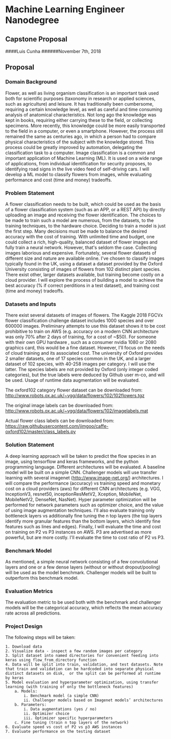 # Machine Learning Engineer Nanodegree

## Capstone Proposal

####Luis Cunha 
######November 7th, 2018


## Proposal


### Domain Background

Flower, as well as living organism classification is an important task used both for scientific purposes (taxonomy in research or applied sciences, such as agriculture) and leisure. It has traditionally been cumbersome, requiring a certain knowledge level, as well as careful and time consuming analysis of anatomical characteristics. Not long ago the knowledge was kept in books, requiring either carrying these to the field, or collecting specimens. More recently, this knowledge could be more easily transported to the field in a computer, or even a smartphone. However, the process still remained the same as centuries ago, in which a person had to compare physical characteristics of the subject with the knowledge stored. This process could be greatly improved by automation, delegating the classification task to a computer.  Image classification is a common and important application of Machine Learning (ML). It is used on a wide range of applications, from individual identification for security proposes, to identifying road signs in the live video feed of self-driving cars. I will develop a ML model to classify flowers from images, while evaluating performance  and cost (time and money) tradeoffs. 


### Problem Statement

A flower classification needs to be built, which could be used as the basis of a flower classification system (such as an APP, or a REST API) by directly uploading an image and receiving the flower identification. The choices to be made to train such a model are numerous, from the datasets, to the training techniques, to the hardware choice. Deciding to train a model is just the first step. Many decisions must be made to balance the desired accuracy with the cost of training. With unlimited time and budget, one could collect a rich, high-quality, balanced dataset of flower images and fully train a neural network. However, that's seldom the case. Collecting images laborious and expensive. Fortunately, several flower datasets of different size and nature are available online. I've chosen to classify images typically found in the UK, using a dataset a dataset provided by the Oxford University consisting of images of flowers from 102 distinct plant species. There exist other, larger datasets available, but training become costly on a cloud provider. I will explore the process of building a model to achieve the best accuracy (% if correct perditions in a test dataset), and training cost (time and money) tradeoffs. 

### Datasets and Inputs

There exist several datasets of images of flowers. The Kaggle 2018 FGCVx flower classification challenge dataset includes 1000 species and over 600000 images. Preliminary attempts to use this dataset shows it to be cost prohibitive to train on AWS (e.g. accuracy on a modern CNN architecture was only 70% after 2 days of training, for a cost of ~$50). For someone with their own GPU hardware , such as a consumer nvidia 1080 or 2080 graphics card, this would be a fine dataset. However, I'll focus on the needs of cloud training and its associated cost.  The university of Oxford provides 2 smaller datasets, one of 17 species common in the UK, and a larger dataset of 102 species, with 40-258 images per category. I will use the latter. The species labels are not provided by Oxford (only integer coded categories), but the true labels were deduced by Github user m-co, and will be used. Usage of runtime data augmentation will be evaluated.

The oxford102 category flower dataset can be downloaded from: http://www.robots.ox.ac.uk/~vgg/data/flowers/102/102flowers.tgz 

The original image labels can be downloaded from: http://www.robots.ox.ac.uk/~vgg/data/flowers/102/imagelabels.mat 

Actual flower class labels can be downloaded from: https://raw.githubusercontent.com/jimgoo/caffe-oxford102/master/class_labels.py 


### Solution Statement

A deep learning approach will be taken to predict the flow species in an image, using tensorflow and keras frameworks, and the python programming language. Different architectures will be evaluated. A baseline model will be built on a simple CNN. Challenger models will use transfer learning with several imagenet (http://www.image-net.org/) architectures. I will compare the performance (accuracy) vs training speed and monetary cost on a cloud providers (aws) for different CNN architectures (e.g. VGG, InceptionV3, resnet50,  inceptionResMetV2, Xception, MobileNet, MobileNetV2, DenseNet, NasNet). Hyper parameter optimization will be performed for network parameters such as optimizer choice, and the value of using image augmentation techniques. I'll also evaluate training only bottleneck layers vs additionally fine tuning the n top layers (the top layers identify more granular features than the bottom layers, which identify fine features such as lines and edges). Finally, I will evaluate the time and cost on training on P2 vs P3 instances on AWS. P3 are advertised as more powerful, but are more costly. I'll evaluate the time to cost ratio of P2 vs P3.


### Benchmark Model

As mentioned, a simple neural network consisting of a few convolutional layers and one or a few dense layers (without or without dropout/pooling) will be used as the model benchmark. Challenger models will be built to outperform this benchmark model. 


### Evaluation Metrics

The evaluation metric to be used both with the benchmark and challenger models will be the categorical accuracy, which reflects the mean accuracy rate across all predictions.


### Project Design
The following steps will be taken:

	1. Download data
	2. Visualize data - inspect a few random images per category
	3. Split dataset into named directories for convenient feeding into keras using flow_from_directory function
	4. Data will be split into train, validation, and test datasets. Note that train and validation can be hardcoded into separate physical distinct datasets on disk,  or the split can be performed at runtime by keras
	5. Model evaluation and hyperparameter optimization, using transfer learning (with training of only the bottleneck features)
		a. Models:
			i. Benchmark model (a simple CNN)
			ii. Challenger models based on Imagenet models’ architectures
		b. Parameters: 
			i. Data augmentations (yes / no)
			ii. Optimizer choice
			iii. Optimizer specific hyperparameters
		c. Fine tuning (train n top layers of the network)
	6. Evaluate speed vs cost of P2 vs p3 AWS instances
    7. Evaluate performance on the testing dataset
